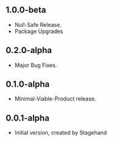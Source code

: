## 1.0.0-beta

- Null-Safe Release.
- Package Upgrades

## 0.2.0-alpha

- Major Bug Fixes.

## 0.1.0-alpha

- Minimal-Viable-Product release.

## 0.0.1-alpha

- Initial version, created by Stagehand
